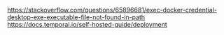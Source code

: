 https://stackoverflow.com/questions/65896681/exec-docker-credential-desktop-exe-executable-file-not-found-in-path
https://docs.temporal.io/self-hosted-guide/deployment
